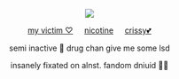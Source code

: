 <div id="header" align="center">

![](https://komarev.com/ghpvc/?username=dokhyuk&style=plastic&color=151915&label=_　　˙༥˙👈　　_&base=9710)

[my victim ♡](https://github.com/ukehole)⠀⠀[nicotine](https://github.com/kouscat)⠀⠀[crissy💕](https://github.com/starcrissy)

semi inactive 🤔 drug chan give me some lsd

insanely fixated on alnst. fandom dniuid 🌼🐇

<p align="center"

